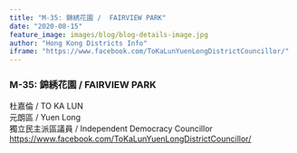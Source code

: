 ```yaml
---
title: "M-35: 錦綉花園 /  FAIRVIEW PARK"
date: "2020-08-15"
feature_image: images/blog/blog-details-image.jpg
author: "Hong Kong Districts Info"
iframe: "https://www.facebook.com/ToKaLunYuenLongDistrictCouncillor/"
---
```


### M-35: 錦綉花園 /  FAIRVIEW PARK  
杜嘉倫 /  TO KA LUN  
元朗區 / Yuen Long  
獨立民主派區議員  /  Independent Democracy Councillor  
https://www.facebook.com/ToKaLunYuenLongDistrictCouncillor/
